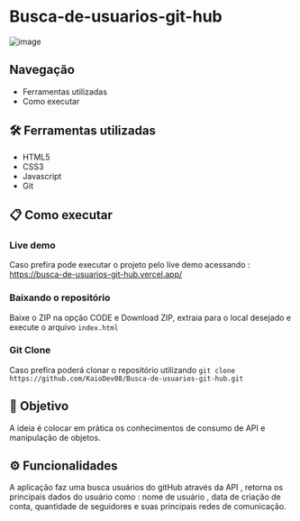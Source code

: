 # Busca-de-usuarios-git-hub
![image](https://user-images.githubusercontent.com/91964614/183462232-15fe31b5-0fe2-4b81-a65b-a1c2def204f2.png)

## Navegação
- Ferramentas utilizadas
- Como executar

## 🛠 Ferramentas utilizadas
- HTML5
- CSS3
- Javascript
- Git

## 📋 Como executar
### Live demo 
Caso prefira pode executar o projeto pelo live demo acessando : https://busca-de-usuarios-git-hub.vercel.app/

### Baixando o repositório
Baixe o ZIP na opção CODE e Download ZIP, extraia para o local desejado e execute o arquivo ```index.html```

### Git Clone
Caso prefira poderá clonar o repositório utilizando ``` git clone https://github.com/KaioDev08/Busca-de-usuarios-git-hub.git ```

## 🎯 Objetivo
A ideia é colocar em prática os conhecimentos de consumo de API e manipulação de objetos.

## ⚙ Funcionalidades
A aplicação faz uma busca usuários do gitHub através da API , retorna os principais dados do usuário como : nome de usuário , data de criação de conta, quantidade de seguidores e suas principais redes de comunicação. 

